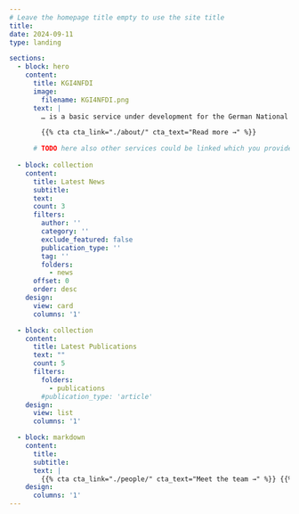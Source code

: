```yaml
---
# Leave the homepage title empty to use the site title
title:
date: 2024-09-11
type: landing

sections:
  - block: hero
    content:
      title: KGI4NFDI
      image:
        filename: KGI4NFDI.png
      text: |
        … is a basic service under development for the German National Research Data Infrastructure ([Nationale Forschungsdaten&shy;infrastruktur – NFDI](https://www.nfdi.de/?lang=en)). KGI4NFDI is part of [Base4NFDI](https://base4nfdi.de/) and is currently in its initialisation phase, the first of three service development phases.

        {{% cta cta_link="./about/" cta_text="Read more →" %}}

      # TODO here also other services could be linked which you provide, e.g. a hub or the documentation
  
  - block: collection
    content:
      title: Latest News
      subtitle:
      text:
      count: 3
      filters:
        author: ''
        category: ''
        exclude_featured: false
        publication_type: ''
        tag: ''
        folders:
          - news
      offset: 0
      order: desc
    design:
      view: card
      columns: '1'

  - block: collection
    content:
      title: Latest Publications
      text: ""
      count: 5
      filters:
        folders:
          - publications
        #publication_type: 'article'
    design:
      view: list
      columns: '1'

  - block: markdown
    content:
      title:
      subtitle:
      text: |
        {{% cta cta_link="./people/" cta_text="Meet the team →" %}} {{% cta cta_link="./contact/" cta_text="Contact us →" %}}
    design:
      columns: '1'
---
```

